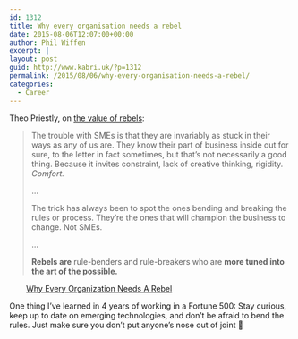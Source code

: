 ```yaml
---
id: 1312
title: Why every organisation needs a rebel
date: 2015-08-06T12:07:00+00:00
author: Phil Wiffen
excerpt: |
layout: post
guid: http://www.kabri.uk/?p=1312
permalink: /2015/08/06/why-every-organisation-needs-a-rebel/
categories:
  - Career
---
```

Theo Priestly, on [the value of rebels](http://www.forbes.com/sites/theopriestley/2015/07/27/why-every-organization-needs-a-rebel/):

> The trouble with SMEs is that they are invariably as stuck in their ways as any of us are. They know their part of business inside out for sure, to the letter in fact sometimes, but that’s not necessarily a good thing. Because it invites constraint, lack of creative thinking, rigidity. _Comfort._
> 
> &#8230;
> 
> <p class="next_to_loge">
>   The trick has always been to spot the ones bending and breaking the rules or process. They’re the ones that will champion the business to change. Not SMEs.
> </p>
> 
> <p class="next_to_loge">
>   &#8230;
> </p>
> 
> <p class="next_to_loge">
>   <strong>Rebels are</strong> rule-benders and rule-breakers who are <strong>more tuned into the art of the possible.</strong>
> </p>

<p style="padding-left: 30px;">
  <a href="http://www.forbes.com/sites/theopriestley/2015/07/27/why-every-organization-needs-a-rebel/" target="_blank" rel="noopener">Why Every Organization Needs A Rebel</a>
</p>

One thing I&#8217;ve learned in 4 years of working in a Fortune 500: Stay curious, keep up to date on emerging technologies, and don&#8217;t be afraid to bend the rules. Just make sure you don&#8217;t put anyone&#8217;s nose out of joint 🙂

&nbsp;

&nbsp;